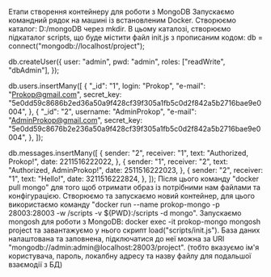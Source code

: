 Етапи створення контейнеру для роботи з MongoDB
Запускаємо командний рядок на машині із встановленим Docker.
Створюємо каталог: D:/mongoDB через mkdir.
В цьому каталозі, створюємо підкаталог scripts, що буде містити файл init.js з прописаним кодом:
db = connect("mongodb://localhost/project");

db.createUser({
  user: "admin",
  pwd: "admin",
  roles: ["readWrite", "dbAdmin"],
});

db.users.insertMany([
  {
    "_id": "1",
    login: "Prokop",
    "e-mail": "Prokop@gmail.com",
    secret_key: "5e0dd59c8686b2ed36a50a9f428cf39f305a1fb5c0d2f842a5b2716bae9e0004",
  },
  {
    "_id": "2",
    username: "AdminProkop",
    "e-mail": "AdminProkop@gmail.com",
    secret_key: "5e0dd59c8676b2e236a50a9f428cf39f305a1fb5c0d2f842a5b2716bae9e0004",
  },
]);

db.messages.insertMany([
  {
    sender: "2",
    receiver: "1",
    text: "Authorized, Prokop!",
    date: 2211516222022,
  },
  {
    sender: "1",
    receiver: "2",
    text: "Authorized, AdminProkop!",
    date: 2511516222023,
  },
  {
    sender: "2",
    receiver: "1",
    text: "Hello!",
    date: 3211516222824,
  },
]);
Після цього команду "docker pull mongo" для того щоб отримати образ із потрібними нам файлами та конфігурацією.
Створюємо та запускаємо новий контейнер, для цього використаємо команду "docker run --name prokop-mongo -p 28003:28003 -w /scripts -v ${PWD}:/scripts -d mongo".
Запускаємо mongosh для роботи з MongoDB: docker exec -it prokop-mongo mongosh project та завантажуємо у нього скрипт load("scripts/init.js").
База даних налаштована та заповнена, підключатися до неї можна за URI "mongodb://admin:admin@localhost:28003/project". (тобто вказуємо ім'я користувача, пароль, локалбну адресу та назву файлу для подальшої взаємодії з БД)
